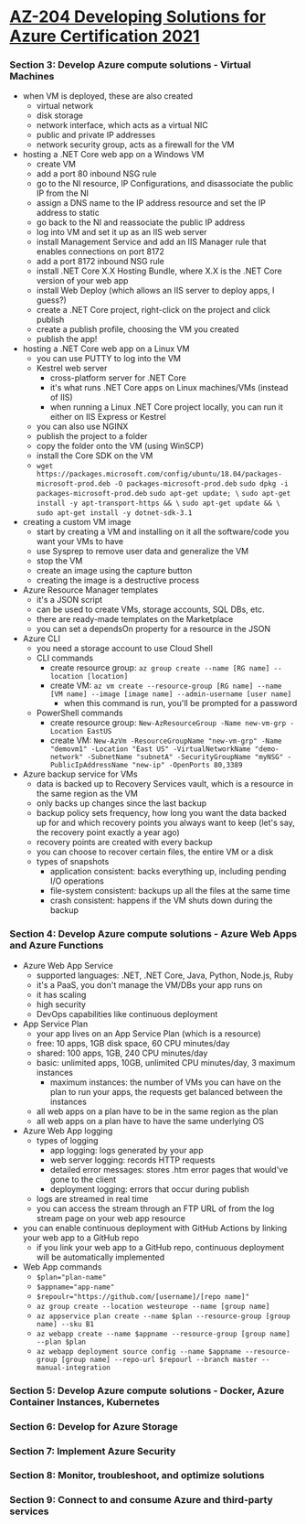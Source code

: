 # [AZ-204 Developing Solutions for Azure Certification 2021](https://www.udemy.com/course/exam-microsoft-azure-dev/)

### Section 3: Develop Azure compute solutions - Virtual Machines
- when VM is deployed, these are also created
    - virtual network
    - disk storage
    - network interface, which acts as a virtual NIC
    - public and private IP addresses
    - network security group, acts as a firewall for the VM
- hosting a .NET Core web app on a Windows VM
    - create VM
    - add a port 80 inbound NSG rule
    - go to the NI resource, IP Configurations, and disassociate the public IP from the NI
    - assign a DNS name to the IP address resource and set the IP address to static
    - go back to the NI and reassociate the public IP address
    - log into VM and set it up as an IIS web server
    - install Management Service and add an IIS Manager rule that enables connections on port 8172
    - add a port 8172 inbound NSG rule
    - install .NET Core X.X Hosting Bundle, where X.X is the .NET Core version of your web app
    - install Web Deploy (which allows an IIS server to deploy apps, I guess?)
    - create a .NET Core project, right-click on the project and click publish
    - create a publish profile, choosing the VM you created
    - publish the app!
- hosting a .NET Core web app on a Linux VM
    - you can use PUTTY to log into the VM
    - Kestrel web server
        - cross-platform server for .NET Core
        - it's what runs .NET Core apps on Linux machines/VMs (instead of IIS)
        - when running a Linux .NET Core project locally, you can run it either on IIS Express or Kestrel
    - you can also use NGINX
    - publish the project to a folder
    - copy the folder onto the VM (using WinSCP)
    - install the Core SDK on the VM
    - `wget https://packages.microsoft.com/config/ubuntu/18.04/packages-microsoft-prod.deb -O packages-microsoft-prod.deb`
    `sudo dpkg -i packages-microsoft-prod.deb`
    `sudo apt-get update; \`
        `sudo apt-get install -y apt-transport-https && \`
        `sudo apt-get update && \`
        `sudo apt-get install -y dotnet-sdk-3.1`
- creating a custom VM image
    - start by creating a VM and installing on it all the software/code you want your VMs to have
    - use Sysprep to remove user data and generalize the VM
    - stop the VM
    - create an image using the capture button
    - creating the image is a destructive process
- Azure Resource Manager templates
    - it's a JSON script
    - can be used to create VMs, storage accounts, SQL DBs, etc.
    - there are ready-made templates on the Marketplace
    - you can set a dependsOn property for a resource in the JSON
- Azure CLI
    - you need a storage account to use Cloud Shell
    - CLI commands
        - create resource group: `az group create --name [RG name] --location [location]`
        - create VM: `az vm create --resource-group [RG name] --name [VM name] --image [image name] --admin-username [user name]`
            - when this command is run, you'll be prompted for a password
    - PowerShell commands
        - create resource group: `New-AzResourceGroup -Name new-vm-grp -Location EastUS`
        - create VM: `New-AzVm -ResourceGroupName "new-vm-grp" -Name "demovm1" -Location "East US" -VirtualNetworkName "demo-network" -SubnetName "subnetA" -SecurityGroupName "myNSG" -PublicIpAddressName "new-ip" -OpenPorts 80,3389`
- Azure backup service for VMs
    - data is backed up to Recovery Services vault, which is a resource in the same region as the VM
    - only backs up changes since the last backup
    - backup policy sets frequency, how long you want the data backed up for and which recovery points you always want to keep (let's say, the recovery point exactly a year ago)
    - recovery points are created with every backup
    - you can choose to recover certain files, the entire VM or a disk
    - types of snapshots
        - application consistent: backs everything up, including pending I/O operations
        - file-system consistent: backups up all the files at the same time
        - crash consistent: happens if the VM shuts down during the backup

### Section 4: Develop Azure compute solutions - Azure Web Apps and Azure Functions
- Azure Web App Service
    - supported languages: .NET, .NET Core, Java, Python, Node.js, Ruby
    - it's a PaaS, you don't manage the VM/DBs your app runs on
    - it has scaling
    - high security
    - DevOps capabilities like continuous deployment
- App Service Plan
    - your app lives on an App Service Plan (which is a resource)
    - free: 10 apps, 1GB disk space, 60 CPU minutes/day
    - shared: 100 apps, 1GB, 240 CPU minutes/day
    - basic: unlimited apps, 10GB, unlimited CPU minutes/day, 3 maximum instances
        - maximum instances: the number of VMs you can have on the plan to run your apps, the requests get balanced between the instances
    - all web apps on a plan have to be in the same region as the plan
    - all web apps on a plan have to have the same underlying OS
- Azure Web App logging
    - types of logging
        - app logging: logs generated by your app
        - web server logging: records HTTP requests
        - detailed error messages: stores .htm error pages that would've gone to the client
        - deployment logging: errors that occur during publish
    - logs are streamed in real time
    - you can access the stream through an FTP URL of from the log stream page on your web app resource
- you can enable continuous deployment with GitHub Actions by linking your web app to a GitHub repo
    - if you link your web app to a GitHub repo, continuous deployment will be automatically implemented
- Web App commands
    - `$plan="plan-name"`
    - `$appname="app-name"`
    - `$repoulr="https://github.com/[username]/[repo name]"`
    - `az group create --location westeurope --name [group name]`
    - `az appservice plan create --name $plan --resource-group [group name] --sku B1`
    - `az webapp create --name $appname --resource-group [group name] --plan $plan`
    - `az webapp deployment source config --name $appname --resource-group [group name] --repo-url $repourl --branch master --manual-integration`

### Section 5: Develop Azure compute solutions - Docker, Azure Container Instances, Kubernetes

### Section 6: Develop for Azure Storage

### Section 7: Implement Azure Security

### Section 8: Monitor, troubleshoot, and optimize solutions

### Section 9: Connect to and consume Azure and third-party services
